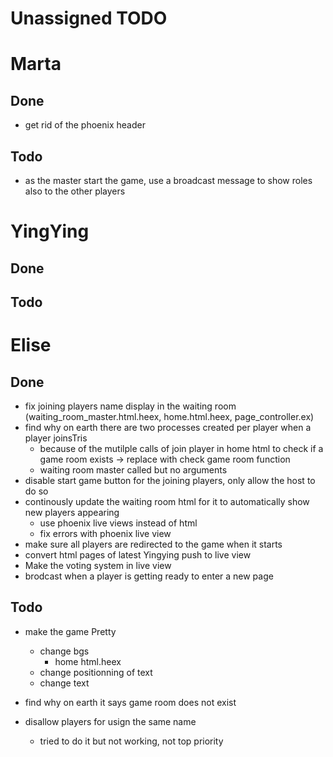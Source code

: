 # Unassigned TODO

# Marta
## Done
- get rid of the phoenix header

## Todo
- as the master start the game, use a broadcast message to show roles also to the other players

# YingYing
## Done
## Todo

# Elise
## Done
- fix joining players name display in the waiting room (waiting_room_master.html.heex, home.html.heex, page_controller.ex)
- find why on earth there are two processes created per player when a player joinsTris
    - because of the mutilple calls of join player in home html to check if a game room exists -> replace with check game room function
    - waiting room master called but no arguments
- disable start game button for the joining players, only allow the host to do so
- continously update the waiting room html for it to automatically show new players appearing
    - use phoenix live views instead of html
    - fix errors with phoenix live view
- make sure all players are redirected to the game when it starts
- convert html pages of latest Yingying push to live view
- Make the voting system in live view
- brodcast when a player is getting ready to enter a new page



## Todo
- make the game Pretty
    - change bgs 
        - home html.heex
    - change positionning of text
    - change text

- find why on earth it says game room does not exist

- disallow players for usign the same name
    - tried to do it but not working, not top priority
